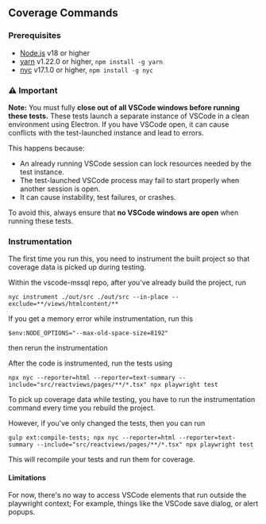 ## Coverage Commands

### Prerequisites

- [Node.js](https://nodejs.org/en/) v18 or higher
- [yarn](https://yarnpkg.com/) v1.22.0 or higher, `npm install -g yarn`
- [nyc](https://www.npmjs.com/package/nyc) v17.1.0 or higher, `npm install -g nyc`


### ⚠️ Important

**Note:** You must fully **close out of all VSCode windows before running these tests.**
These tests launch a separate instance of VSCode in a clean environment using Electron.
If you have VSCode open, it can cause conflicts with the test-launched instance and lead to errors.

This happens because:
- An already running VSCode session can lock resources needed by the test instance.
- The test-launched VSCode process may fail to start properly when another session is open.
- It can cause instability, test failures, or crashes.

To avoid this, always ensure that **no VSCode windows are open** when running these tests.

### Instrumentation

The first time you run this, you need to instrument the built project so that coverage data is picked up during testing.

Within the vscode-mssql repo, after you've already build the project, run

```shell
nyc instrument ./out/src ./out/src --in-place --exclude=**/views/htmlcontent/**
```

If you get a memory error while instrumentation, run this
```shell
$env:NODE_OPTIONS="--max-old-space-size=8192"
```
then rerun the instrumentation

After the code is instrumented, run the tests using
```shell
npx nyc --reporter=html --reporter=text-summary --include="src/reactviews/pages/**/*.tsx" npx playwright test
```

To pick up coverage data while testing, you have to run the instrumentation command every time you rebuild the project.

However, if you've only changed the tests, then you can run

```shell
gulp ext:compile-tests; npx nyc --reporter=html --reporter=text-summary --include="src/reactviews/pages/**/*.tsx" npx playwright test
```

This will recompile your tests and run them for coverage.

#### Limitations
For now, there's no way to access VSCode elements that run outside the playwright context; For example, things like the VSCode save dialog, or alert popups.